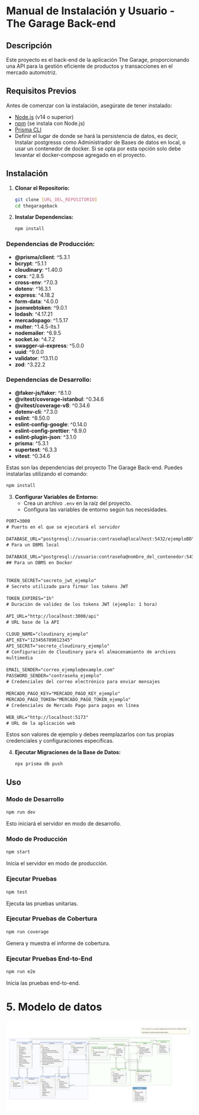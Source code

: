 # Manual de Instalación y Usuario - The Garage Back-end

## Descripción
Este proyecto es el back-end de la aplicación The Garage, proporcionando una API para la gestión eficiente de productos y transacciones en el mercado automotriz.

## Requisitos Previos
Antes de comenzar con la instalación, asegúrate de tener instalado:

- [Node.js](https://nodejs.org/) (v14 o superior)
- [npm](https://www.npmjs.com/) (se instala con Node.js)
- [Prisma CLI](https://www.prisma.io/docs/getting-started/installation-types/prisma-client)
- Definir el lugar de donde se hará la persistencia de datos, es decir, Instalar postgresss como Administrador de Bases de datos en local, o usar un contenedor de docker.
  Si se opta por esta opción solo debe levantar el docker-compose agregado en el proyecto.

## Instalación

1. **Clonar el Repositorio:**
   ```bash
   git clone [URL_DEL_REPOSITORIO]
   cd thegarageback
   ```

2. **Instalar Dependencias:**
   ```bash
   npm install
   ```
### Dependencias de Producción:
- **@prisma/client**: ^5.3.1
- **bcrypt**: ^5.1.1
- **cloudinary**: ^1.40.0
- **cors**: ^2.8.5
- **cross-env**: ^7.0.3
- **dotenv**: ^16.3.1
- **express**: ^4.18.2
- **form-data**: ^4.0.0
- **jsonwebtoken**: ^9.0.1
- **lodash**: ^4.17.21
- **mercadopago**: ^1.5.17
- **multer**: ^1.4.5-lts.1
- **nodemailer**: ^6.9.5
- **socket.io**: ^4.7.2
- **swagger-ui-express**: ^5.0.0
- **uuid**: ^9.0.0
- **validator**: ^13.11.0
- **zod**: ^3.22.2

### Dependencias de Desarrollo:
- **@faker-js/faker**: ^8.1.0
- **@vitest/coverage-istanbul**: ^0.34.6
- **@vitest/coverage-v8**: ^0.34.6
- **dotenv-cli**: ^7.3.0
- **eslint**: ^8.50.0
- **eslint-config-google**: ^0.14.0
- **eslint-config-prettier**: ^8.9.0
- **eslint-plugin-json**: ^3.1.0
- **prisma**: ^5.3.1
- **supertest**: ^6.3.3
- **vitest**: ^0.34.6

Estas son las dependencias del proyecto The Garage Back-end. Puedes instalarlas utilizando el comando:

```bash
npm install
```

3. **Configurar Variables de Entorno:**
   - Crea un archivo `.env` en la raíz del proyecto.
   - Configura las variables de entorno según tus necesidades. 


```env
PORT=3000
# Puerto en el que se ejecutará el servidor

DATABASE_URL="postgresql://usuario:contraseña@localhost:5432/ejemploBD"
# Para un DBMS local

DATABASE_URL="postgresql://usuario:contraseña@nombre_del_contenedor:5432/ejemploBD"
## Para un DBMS en Docker


TOKEN_SECRET="secreto_jwt_ejemplo"
# Secreto utilizado para firmar los tokens JWT

TOKEN_EXPIRES="1h"
# Duración de validez de los tokens JWT (ejemplo: 1 hora)

API_URL="http://localhost:3000/api"
# URL base de la API

CLOUD_NAME="cloudinary_ejemplo"
API_KEY="123456789012345"
API_SECRET="secreto_cloudinary_ejemplo"
# Configuración de Cloudinary para el almacenamiento de archivos multimedia

EMAIL_SENDER="correo_ejemplo@example.com"
PASSWORD_SENDER="contraseña_ejemplo"
# Credenciales del correo electrónico para enviar mensajes

MERCADO_PAGO_KEY="MERCADO_PAGO_KEY_ejemplo"
MERCADO_PAGO_TOKEN="MERCADO_PAGO_TOKEN_ejemplo"
# Credenciales de Mercado Pago para pagos en línea

WEB_URL="http://localhost:5173"
# URL de la aplicación web
```
Estos son valores de ejemplo y debes reemplazarlos con tus propias credenciales y configuraciones específicas. 






4. **Ejecutar Migraciones de la Base de Datos:**
   ```bash
   npx prisma db push
   ```

## Uso

### Modo de Desarrollo
```bash
npm run dev
```
Esto iniciará el servidor en modo de desarrollo.

### Modo de Producción
```bash
npm start
```
Inicia el servidor en modo de producción.

### Ejecutar Pruebas
```bash
npm test
```
Ejecuta las pruebas unitarias.

### Ejecutar Pruebas de Cobertura
```bash
npm run coverage
```
Genera y muestra el informe de cobertura.

### Ejecutar Pruebas End-to-End
```bash
npm run e2e
```
Inicia las pruebas end-to-end.
# 5. Modelo de datos
![Modeloer](https://github.com/AutoPaint-Workshops/theGarageBack/blob/main/diagrama.png)
